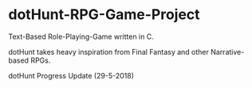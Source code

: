 # dotHunt-RPG-Game-Project
Text-Based Role-Playing-Game written in C.

dotHunt takes heavy inspiration from Final Fantasy and other Narrative-based RPGs.

dotHunt Progress Update (29-5-2018)
